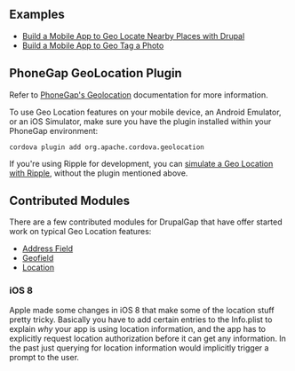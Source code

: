 ## Examples

- [Build a Mobile App to Geo Locate Nearby Places with Drupal](http://tylerfrankenstein.com/code/build-mobile-app-geo-locate-content-drupal)
- [Build a Mobile App to Geo Tag a Photo](http://tylerfrankenstein.com/code/build-mobile-app-geo-tag-photo)

## PhoneGap GeoLocation Plugin

Refer to [PhoneGap's Geolocation](https://github.com/apache/cordova-plugin-geolocation/blob/master/doc/index.md) documentation for more information.

To use Geo Location features on your mobile device, an Android Emulator, or an iOS Simulator, make sure you have the plugin installed within your PhoneGap environment:

`cordova plugin add org.apache.cordova.geolocation`

If you're using Ripple for development, you can [simulate a Geo Location with Ripple](Geo_Location/Simulate_Geo_Location_in_Ripple), without the plugin mentioned above.

## Contributed Modules

There are a few contributed modules for DrupalGap that have offer started work on typical Geo Location features:

- [Address Field](https://drupal.org/project/addressfield)
- [Geofield](https://drupal.org/project/geofield)
- [Location](https://drupal.org/project/location)

### iOS 8

Apple made some changes in iOS 8 that make some of the location stuff pretty tricky.  Basically you have to add certain entries to the Info.plist to explain *why* your app is using location information, and the app has to explicitly request location authorization before it can get any information.  In the past just querying for location information would implicitly trigger a prompt to the user.
